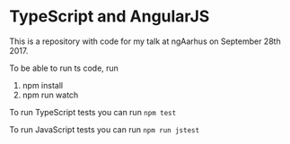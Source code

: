# TypeScript and AngularJS

This is a repository with code for my talk at ngAarhus on September 28th 2017.

To be able to run ts code, run

1. npm install
2. npm run watch

To run TypeScript tests you can run `npm test`

To run JavaScript tests you can run `npm run jstest`